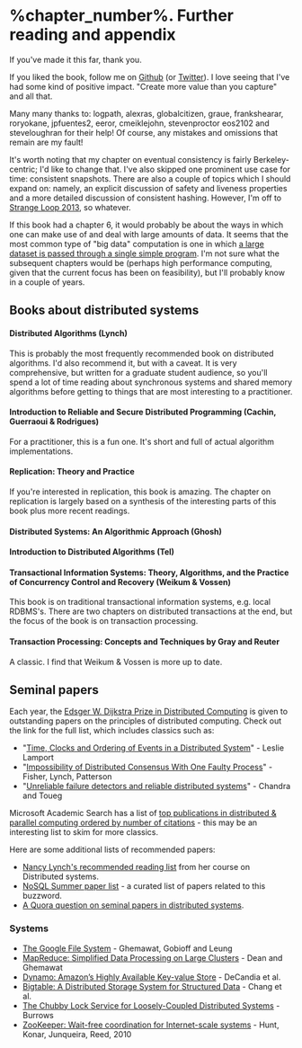 # %chapter_number%. Further reading and appendix

If you've made it this far, thank you.

If you liked the book, follow me on [Github](https://github.com/mixu/) (or [Twitter](http://twitter.com/mikitotakada)). I love seeing that I've had some kind of positive impact. "Create more value than you capture" and all that.

Many many thanks to: logpath, alexras, globalcitizen, graue, frankshearar, roryokane, jpfuentes2, eeror, cmeiklejohn, stevenproctor eos2102 and steveloughran for their help! Of course, any mistakes and omissions that remain are my fault!

It's worth noting that my chapter on eventual consistency is fairly Berkeley-centric; I'd like to change that. I've also skipped one prominent use case for time: consistent snapshots. There are also a couple of topics which I should expand on: namely, an explicit discussion of safety and liveness properties and a more detailed discussion of consistent hashing. However, I'm off to [Strange Loop 2013](https://thestrangeloop.com/), so whatever.

If this book had a chapter 6, it would probably be about the ways in which one can make use of and deal with large amounts of data. It seems that the most common type of "big data" computation is one in which [a large dataset is passed through a single simple program](http://en.wikipedia.org/wiki/SPMD). I'm not sure what the subsequent chapters would be (perhaps high performance computing, given that the current focus has been on feasibility), but I'll probably know in a couple of years.

## Books about distributed systems

#### Distributed Algorithms (Lynch)

This is probably the most frequently recommended book on distributed algorithms. I'd also recommend it, but with a caveat. It is very comprehensive, but written for a graduate student audience, so you'll spend a lot of time reading about synchronous systems and shared memory algorithms before getting to things that are most interesting to a practitioner.

#### Introduction to Reliable and Secure Distributed Programming (Cachin, Guerraoui & Rodrigues)

For a practitioner, this is a fun one. It's short and full of actual algorithm implementations.

#### Replication: Theory and Practice

If you're interested in replication, this book is amazing. The chapter on replication is largely based on a synthesis of the interesting parts of this book plus more recent readings.

#### Distributed Systems: An Algorithmic Approach (Ghosh)

#### Introduction to Distributed Algorithms (Tel)

#### Transactional Information Systems: Theory, Algorithms, and the Practice of Concurrency Control and Recovery (Weikum & Vossen)

This book is on traditional transactional information systems, e.g. local RDBMS's. There are two chapters on distributed transactions at the end, but the focus of the book is on transaction processing.

#### Transaction Processing: Concepts and Techniques by Gray and Reuter

A classic. I find that Weikum & Vossen is more up to date.

## Seminal papers

Each year, the [Edsger W. Dijkstra Prize in Distributed Computing](http://en.wikipedia.org/wiki/Dijkstra_Prize) is given to outstanding papers on the principles of distributed computing. Check out the link for the full list, which includes classics such as:

- "[Time, Clocks and Ordering of Events in a Distributed System](http://research.microsoft.com/users/lamport/pubs/time-clocks.pdf)" - Leslie Lamport
- "[Impossibility of Distributed Consensus With One Faulty Process](http://theory.lcs.mit.edu/tds/papers/Lynch/jacm85.pdf)" - Fisher, Lynch, Patterson
- "[Unreliable failure detectors and reliable distributed systems](http://scholar.google.com/scholar?q=Unreliable+Failure+Detectors+for+Reliable+Distributed+Systems)" - Chandra and Toueg

Microsoft Academic Search has a list of [top publications in distributed & parallel computing ordered by number of citations](http://libra.msra.cn/RankList?entitytype=1&topDomainID=2&subDomainID=16&last=0&start=1&end=100) - this may be an interesting list to skim for more classics.

Here are some additional lists of recommended papers:

- [Nancy Lynch's recommended reading list](http://courses.csail.mit.edu/6.852/08/handouts/handout3.pdf) from her course on Distributed systems.
- [NoSQL Summer paper list](http://nosqlsummer.org/papers) - a curated list of papers related to this buzzword.
- [A Quora question on seminal papers in distributed systems](http://www.quora.com/What-are-the-seminal-papers-in-distributed-systems-Why).

### Systems

- [The Google File System](http://research.google.com/archive/gfs.html) - Ghemawat, Gobioff and Leung
- [MapReduce: Simplified Data Processing on Large Clusters](http://research.google.com/archive/mapreduce.html) - Dean and Ghemawat
- [Dynamo: Amazon’s Highly Available Key-value Store](http://scholar.google.com/scholar?q=Dynamo%3A+Amazon's+Highly+Available+Key-value+Store) - DeCandia et al.
- [Bigtable: A Distributed Storage System for Structured Data](http://research.google.com/archive/bigtable.html) - Chang et al.
- [The Chubby Lock Service for Loosely-Coupled Distributed Systems](http://research.google.com/archive/chubby.html) - Burrows
- [ZooKeeper: Wait-free coordination for Internet-scale systems](http://www.usenix.org/event/usenix10/tech/full_papers/Hunt.pdf) - Hunt, Konar, Junqueira, Reed, 2010
